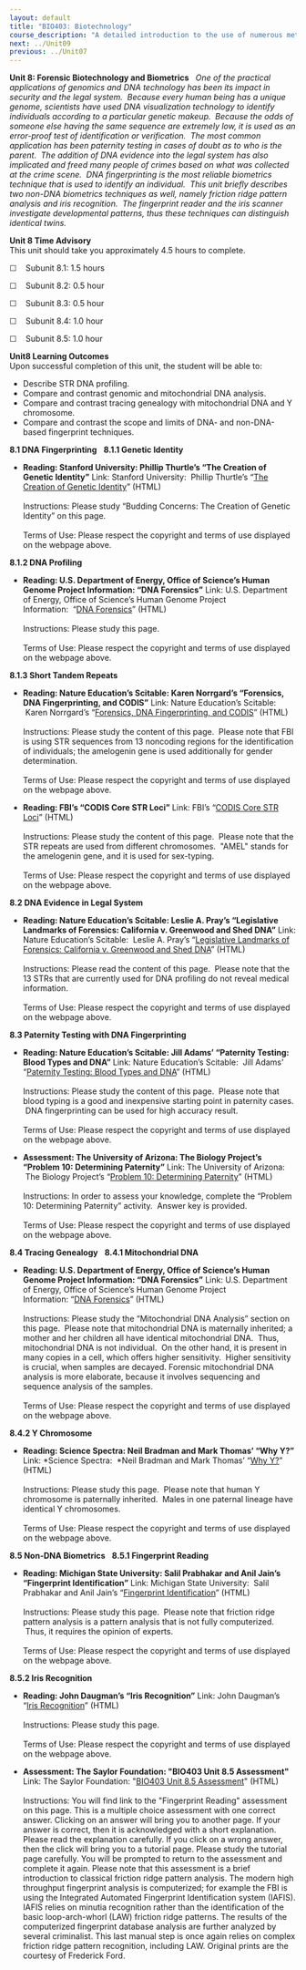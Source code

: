 ```yaml
---
layout: default
title: "BIO403: Biotechnology"
course_description: "A detailed introduction to the use of numerous methods and biological techniques such as FISH, RNAi, PCR, Western blotting, microarrays, and others to enhance scientific research, medicine, and engineering. Particular emphasis on how biotechnology and its techniques can be used in plant and animal engineering, gene therapy, forensic science, environmental studies, and renewable energy."
next: ../Unit09
previous: ../Unit07
---
```

**Unit 8: Forensic Biotechnology and Biometrics** <span id="8"></span> 
*One of the practical applications of genomics and DNA technology has
been its impact in security and the legal system.  Because every human
being has a unique genome, scientists have used DNA visualization
technology to identify individuals according to a particular genetic
makeup.  Because the odds of someone else having the same sequence are
extremely low, it is used as an error-proof test of identification or
verification.  The most common application has been paternity testing in
cases of doubt as to who is the parent.  The addition of DNA evidence
into the legal system has also implicated and freed many people of
crimes based on what was collected at the crime scene.  DNA
fingerprinting is the most reliable biometrics technique that is used to
identify an individual.  This unit briefly describes two non-DNA
biometrics techniques as well, namely friction ridge pattern analysis
and iris recognition.  The fingerprint reader and the iris scanner
investigate developmental patterns, thus these techniques can
distinguish identical twins.*

**Unit 8 Time Advisory**  
This unit should take you approximately 4.5 hours to complete.  
  
 ☐    Subunit 8.1: 1.5 hours  
  
 ☐    Subunit 8.2: 0.5 hour  
  
 ☐    Subunit 8.3: 0.5 hour  
  
 ☐    Subunit 8.4: 1.0 hour  
  
 ☐    Subunit 8.5: 1.0 hour

**Unit8 Learning Outcomes**  
Upon successful completion of this unit, the student will be able to:  
  
-   Describe STR DNA profiling.
-   Compare and contrast genomic and mitochondrial DNA analysis.
-   Compare and contrast tracing genealogy with mitochondrial DNA and Y
    chromosome.
-   Compare and contrast the scope and limits of DNA- and non-DNA-based
    fingerprint techniques. 

**8.1 DNA Fingerprinting** <span id="8.1"></span> 
**8.1.1 Genetic Identity** <span id="8.1.1"></span> 
-   **Reading: Stanford University: Phillip Thurtle’s “The Creation of
    Genetic Identity”**
    Link: Stanford University:  Phillip Thurtle’s “[The Creation of
    Genetic
    Identity](http://www.stanford.edu/group/SHR/5-supp/text/thurtle.html)”
    (HTML)  
        
     Instructions: Please study “Budding Concerns: The Creation of
    Genetic Identity” on this page.  
        
     Terms of Use: Please respect the copyright and terms of use
    displayed on the webpage above.

**8.1.2 DNA Profiling** <span id="8.1.2"></span> 
-   **Reading: U.S. Department of Energy, Office of Science’s Human
    Genome Project Information: “DNA Forensics”**
    Link: U.S. Department of Energy, Office of Science’s Human Genome
    Project Information:  “[DNA
    Forensics](http://www.ornl.gov/sci/techresources/Human_Genome/elsi/forensics.shtml)”
    (HTML)  
        
     Instructions: Please study this page.  
        
     Terms of Use: Please respect the copyright and terms of use
    displayed on the webpage above.

**8.1.3 Short Tandem Repeats** <span id="8.1.3"></span> 
-   **Reading: Nature Education’s Scitable: Karen Norrgard’s “Forensics,
    DNA Fingerprinting, and CODIS”**
    Link: Nature Education’s Scitable:  Karen Norrgard’s “[Forensics,
    DNA Fingerprinting, and
    CODIS](http://www.nature.com/scitable/topicpage/forensics-dna-fingerprinting-and-codis-736)”
    (HTML)  
        
     Instructions: Please study the content of this page.  Please note
    that FBI is using STR sequences from 13 noncoding regions for the
    identification of individuals; the amelogenin gene is used
    additionally for gender determination.  
        
     Terms of Use: Please respect the copyright and terms of use
    displayed on the webpage above.

-   **Reading: FBI’s “CODIS Core STR Loci”**
    Link: FBI’s “[CODIS Core STR
    Loci](http://www.cstl.nist.gov/strbase/fbicore.htm)” (HTML)  
        
     Instructions: Please study the content of this page.  Please note
    that the STR repeats are used from different chromosomes.  "AMEL"
    stands for the amelogenin gene, and it is used for sex-typing.  
        
     Terms of Use: Please respect the copyright and terms of use
    displayed on the webpage above.

**8.2 DNA Evidence in Legal System** <span id="8.2"></span> 
-   **Reading: Nature Education’s Scitable: Leslie A. Pray’s
    “Legislative Landmarks of Forensics: California v. Greenwood and
    Shed DNA”**
    Link: Nature Education’s Scitable:  Leslie A. Pray’s “[Legislative
    Landmarks of Forensics: California v. Greenwood and Shed
    DNA](http://www.nature.com/scitable/topicpage/legislative-landmarks-of-forensics-california-v-greenwood-776)”
    (HTML)  
        
     Instructions: Please read the content of this page.  Please note
    that the 13 STRs that are currently used for DNA profiling do not
    reveal medical information.  
        
     Terms of Use: Please respect the copyright and terms of use
    displayed on the webpage above.

**8.3 Paternity Testing with DNA Fingerprinting** <span
id="8.3"></span> 
-   **Reading: Nature Education’s Scitable: Jill Adams’ “Paternity
    Testing: Blood Types and DNA”**
    Link: Nature Education’s Scitable:  Jill Adams’ “[Paternity Testing:
    Blood Types and
    DNA](http://www.nature.com/scitable/topicpage/paternity-testing-blood-types-and-dna-374)”
    (HTML)  
        
     Instructions: Please study the content of this page.  Please note
    that blood typing is a good and inexpensive starting point in
    paternity cases.  DNA fingerprinting can be used for high accuracy
    result.    
        
     Terms of Use: Please respect the copyright and terms of use
    displayed on the webpage above.

-   **Assessment: The University of Arizona: The Biology Project’s
    “Problem 10: Determining Paternity”**
    Link: The University of Arizona:  The Biology Project’s “[Problem
    10: Determining
    Paternity](http://www.biology.arizona.edu/human_bio/problem_sets/DNA_forensics_2/10Q.html)”
    (HTML)  
        
     Instructions: In order to assess your knowledge, complete the
    “Problem 10: Determining Paternity” activity.  Answer key is
    provided.  
        
     Terms of Use: Please respect the copyright and terms of use
    displayed on the webpage above.

**8.4 Tracing Genealogy** <span id="8.4"></span> 
**8.4.1 Mitochondrial DNA** <span id="8.4.1"></span> 
-   **Reading: U.S. Department of Energy, Office of Science’s Human
    Genome Project Information: “DNA Forensics”**
    Link: U.S. Department of Energy, Office of Science’s Human Genome
    Project Information: “[DNA
    Forensics](http://www.ornl.gov/sci/techresources/Human_Genome/elsi/forensics.shtml)”
    (HTML)  
        
     Instructions: Please study the “Mitochondrial DNA Analysis” section
    on this page.  Please note that mitochondrial DNA is maternally
    inherited; a mother and her children all have identical
    mitochondrial DNA.  Thus, mitochondrial DNA is not individual.  On
    the other hand, it is present in many copies in a cell, which offers
    higher sensitivity.  Higher sensitivity is crucial, when samples are
    decayed. Forensic mitochondrial DNA analysis is more elaborate,
    because it involves sequencing and sequence analysis of the
    samples.  
        
     Terms of Use: Please respect the copyright and terms of use
    displayed on the webpage above.

**8.4.2 Y Chromosome** <span id="8.4.2"></span> 
-   **Reading: Science Spectra: Neil Bradman and Mark Thomas’ “Why Y?”**
    Link: *Science Spectra:  *Neil Bradman and Mark Thomas’ “[Why
    Y?](http://www.ucl.ac.uk/tcga/ScienceSpectra-pages/SciSpect-14-98.html)”
    (HTML)  
        
     Instructions: Please study this page.  Please note that human Y
    chromosome is paternally inherited.  Males in one paternal lineage
    have identical Y chromosomes.  
        
     Terms of Use: Please respect the copyright and terms of use
    displayed on the webpage above.

**8.5 Non-DNA Biometrics** <span id="8.5"></span> 
**8.5.1 Fingerprint Reading** <span id="8.5.1"></span> 
-   **Reading: Michigan State University: Salil Prabhakar and Anil
    Jain’s “Fingerprint Identification”**
    Link: Michigan State University:  Salil Prabhakar and Anil Jain’s
    “[Fingerprint
    Identification](https://web.archive.org/web/20130622034130/http://biometrics.cse.msu.edu/fingerprint.html)”
    (HTML)  
        
     Instructions: Please study this page.  Please note that friction
    ridge pattern analysis is a pattern analysis that is not fully
    computerized.  Thus, it requires the opinion of experts.  
        
     Terms of Use: Please respect the copyright and terms of use
    displayed on the webpage above.

**8.5.2 Iris Recognition** <span id="8.5.2"></span> 
-   **Reading: John Daugman’s “Iris Recognition”**
    Link: John Daugman’s “[Iris
    Recognition](http://www.cl.cam.ac.uk/~jgd1000/iris_recognition.html)”
    (HTML)  
        
     Instructions: Please study this page.  
        
     Terms of Use: Please respect the copyright and terms of use
    displayed on the webpage above.

-   **Assessment: The Saylor Foundation: "BIO403 Unit 8.5 Assessment"**
    Link: The Saylor Foundation: "[BIO403 Unit 8.5
    Assessment](http://www.saylor.org/content/bio403/assessments/BIO403_Unit_8_5_assessment.html)"
    (HTML)  
        
     Instructions: You will find link to the "Fingerprint Reading"
    assessment on this page. This is a multiple choice assessment with
    one correct answer. Clicking on an answer will bring you to another
    page. If your answer is correct, then it is acknowledged with a
    short explanation. Please read the explanation carefully. If you
    click on a wrong answer, then the click will bring you to a tutorial
    page. Please study the tutorial page carefully. You will be prompted
    to return to the assessment and complete it again. Please note that
    this assessment is a brief introduction to classical friction ridge
    pattern analysis. The modern high throughput fingerprint analysis is
    computerized; for example the FBI is using the Integrated Automated
    Fingerprint Identification system (IAFIS). IAFIS relies on minutia
    recognition rather than the identification of the basic
    loop-arch-whorl (LAW) friction ridge patterns. The results of the
    computerized fingerprint database analysis are further analyzed by
    several criminalist. This last manual step is once again relies on
    complex friction ridge pattern recognition, including LAW. Original
    prints are the courtesy of Frederick Ford.  


